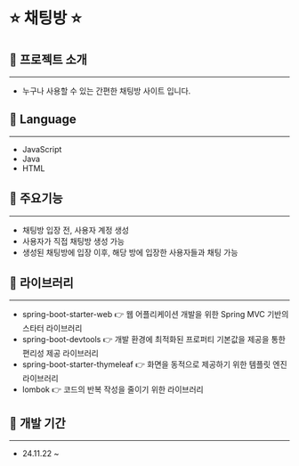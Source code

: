 # :star: 채팅방 :star:

## :rainbow: 프로젝트 소개
------------
+ 누구나 사용할 수 있는 간편한 채팅방 사이트 입니다.
  
## :rainbow: Language
------------
+ JavaScript
+ Java
+ HTML
  
## :rainbow: 주요기능
------------
+ 채팅방 입장 전, 사용자 계정 생성
+ 사용자가 직접 채팅방 생성 가능
+ 생성된 채팅방에 입장 이후, 해당 방에 입장한 사용자들과 채팅 가능

## :rainbow: 라이브러리
------------
+ spring-boot-starter-web :point_right: 웹 어플리케이션 개발을 위한 Spring MVC 기반의 스타터 라이브러리
+ spring-boot-devtools :point_right: 개발 환경에 최적화된 프로퍼티 기본값을 제공을 통한 편리성 제공 라이브러리
+ spring-boot-starter-thymeleaf :point_right: 화면을 동적으로 제공하기 위한 템플릿 엔진 라이브러리
+ lombok :point_right: 코드의 반복 작성을 줄이기 위한 라이브러리

## :rainbow: 개발 기간
------------
+ 24.11.22 ~
